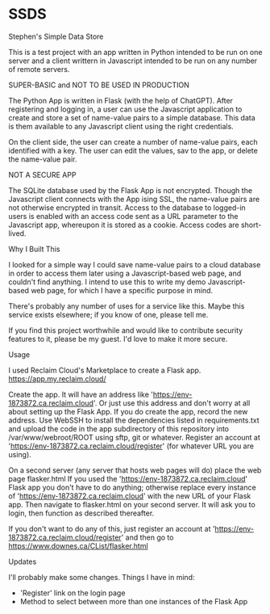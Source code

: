 # SSDS
Stephen's Simple Data Store

This is a test project with an app written in Python intended to be run on one server and a client writtern in Javascript intended to be run on any number of remote servers. 

SUPER-BASIC and NOT TO BE USED IN PRODUCTION

The Python App is written in Flask (with the help of ChatGPT). After registering and logging in, a user can use the Javascript application to create and store a set of name-value pairs to a simple database. This data is them available to any Javascript client using the right credentials.

On the client side, the user can create a number of name-value pairs, each identified with a key. The user can edit the values, sav to the app, or delete the name-value pair.

NOT A SECURE APP

The SQLite database used by the Flask App is not encrypted. Though the Javascript client connects with the App ising SSL, the name-value pairs are not otherwise encrypted in transit. Access to the database to logged-in users is enabled with an access code sent as a URL parameter to the Javascript app, whereupon it is stored as a cookie. Access codes are short-lived.


Why I Built This

I looked for a simple way I could save name-value pairs to a cloud database in order to access them later using a Javascript-based web page, and couldn't find anything. I intend to use this to write my demo Javascript-based web page, for which I have a specific purpose in mind. 

There's probably any number of uses for a service like this. Maybe this service exists elsewhere; if you know of one, please tell me.

If you find this project worthwhile and would like to contribute security features to it, please be my guest. I'd love to make it more secure.


Usage

I used Reclaim Cloud's Marketplace to create a Flask app. https://app.my.reclaim.cloud/ 

Create the app. It will have an address like 'https://env-1873872.ca.reclaim.cloud'. Or just use this address and don't worry at all about setting up the Flask App. If you do create the app, record the new address. Use WebSSH to install the dependencies listed in requirements.txt and upload the code in the app subdirectory of this repository into /var/www/webroot/ROOT using sftp, git or whatever. Register an account at 'https://env-1873872.ca.reclaim.cloud/register' (for whatever URL you are using). 

On a second server (any server that hosts web pages will do) place the web page flasker.html
If you used the 'https://env-1873872.ca.reclaim.cloud' Flask app you don't have to do anything; otherwise replace every instance of 'https://env-1873872.ca.reclaim.cloud' with the new URL of your Flask app. Then navigate to flasker.html on your second server. It will ask you to login, then function as described thereafter.

If you don't want to do any of this, just register an account at 'https://env-1873872.ca.reclaim.cloud/register' and then go to https://www.downes.ca/CList/flasker.html  


Updates

I'll probably make some changes. Things I have in mind:
- 'Register' link on the login page
- Method to select between more than one instances of the Flask App

